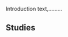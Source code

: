 
Introduction text,.........

## Studies

<div id="study_table" class="d3table" data="data/study_catalog.tsv" cols="data/study_catalog.col"/>

